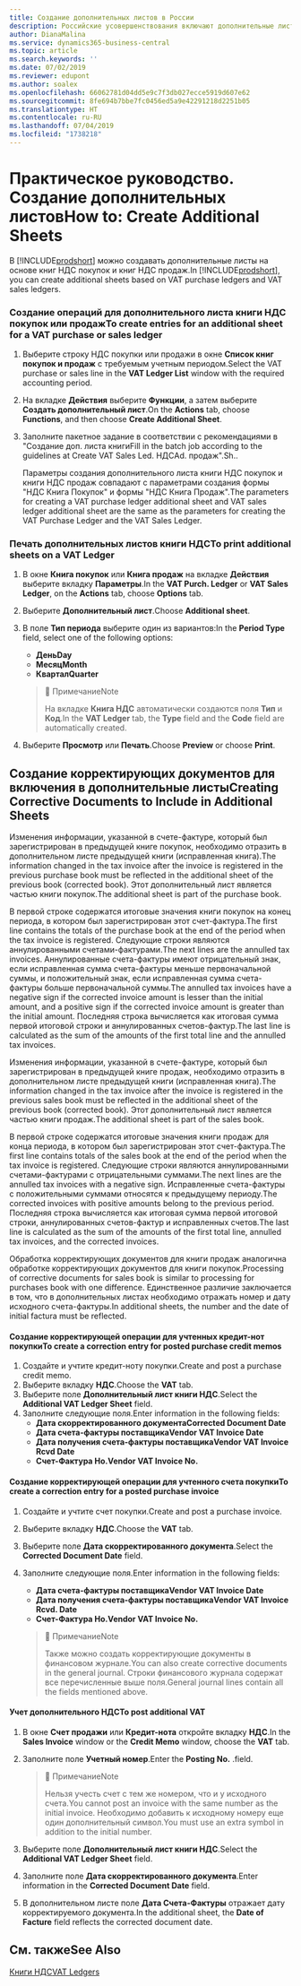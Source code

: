 ```yaml
---
title: Создание дополнительных листов в России
description: Российские усовершенствования включают дополнительные листы для книг НДС покупок и продаж.
author: DianaMalina
ms.service: dynamics365-business-central
ms.topic: article
ms.search.keywords: ''
ms.date: 07/02/2019
ms.reviewer: edupont
ms.author: soalex
ms.openlocfilehash: 66062781d04dd5e9c7f3db027ecce5919d607e62
ms.sourcegitcommit: 8fe694b7bbe7fc0456ed5a9e42291218d2251b05
ms.translationtype: HT
ms.contentlocale: ru-RU
ms.lasthandoff: 07/04/2019
ms.locfileid: "1738218"
---
```

# <a name="how-to-create-additional-sheets"></a><span data-ttu-id="b9907-103">Практическое руководство. Создание дополнительных листов</span><span class="sxs-lookup"><span data-stu-id="b9907-103">How to: Create Additional Sheets</span></span>

<span data-ttu-id="b9907-104">В [!INCLUDE[prodshort](../../includes/prodshort.md)] можно создавать дополнительные листы на основе книг НДС покупок и книг НДС продаж.</span><span class="sxs-lookup"><span data-stu-id="b9907-104">In [!INCLUDE[prodshort](../../includes/prodshort.md)], you can create additional sheets based on VAT purchase ledgers and VAT sales ledgers.</span></span>

### <a name="to-create-entries-for-an-additional-sheet-for-a-vat-purchase-or-sales-ledger"></a><span data-ttu-id="b9907-105">Создание операций для дополнительного листа книги НДС покупок или продаж</span><span class="sxs-lookup"><span data-stu-id="b9907-105">To create entries for an additional sheet for a VAT purchase or sales ledger</span></span>

1. <span data-ttu-id="b9907-106">Выберите строку НДС покупки или продажи в окне **Список книг покупок и продаж** с требуемым учетным периодом.</span><span class="sxs-lookup"><span data-stu-id="b9907-106">Select the VAT purchase or sales line in the **VAT Ledger List** window with the required accounting period.</span></span>

2. <span data-ttu-id="b9907-107">На вкладке **Действия** выберите **Функции**, а затем выберите **Создать дополнительный лист**.</span><span class="sxs-lookup"><span data-stu-id="b9907-107">On the **Actions** tab, choose **Functions**, and then choose **Create Additional Sheet**.</span></span>

3. <span data-ttu-id="b9907-108">Заполните пакетное задание в соответствии с рекомендациями в "Создание доп. листа книги</span><span class="sxs-lookup"><span data-stu-id="b9907-108">Fill in the batch job according to the guidelines at Create VAT Sales Led.</span></span> <span data-ttu-id="b9907-109">НДС</span><span class="sxs-lookup"><span data-stu-id="b9907-109">Ad.</span></span> <span data-ttu-id="b9907-110">продаж".</span><span class="sxs-lookup"><span data-stu-id="b9907-110">Sh..</span></span>

   <span data-ttu-id="b9907-111">Параметры создания дополнительного листа книги НДС покупок и книги НДС продаж совпадают с параметрами создания формы "НДС Книга Покупок" и формы "НДС Книга Продаж".</span><span class="sxs-lookup"><span data-stu-id="b9907-111">The parameters for creating a VAT purchase ledger additional sheet and VAT sales ledger additional sheet are the same as the parameters for creating the VAT Purchase Ledger and the VAT Sales Ledger.</span></span>

### <a name="to-print-additional-sheets-on-a-vat-ledger"></a><span data-ttu-id="b9907-112">Печать дополнительных листов книги НДС</span><span class="sxs-lookup"><span data-stu-id="b9907-112">To print additional sheets on a VAT Ledger</span></span> 

1. <span data-ttu-id="b9907-113">В окне **Книга покупок** или **Книга продаж** на вкладке **Действия** выберите вкладку **Параметры**.</span><span class="sxs-lookup"><span data-stu-id="b9907-113">In the **VAT Purch. Ledger** or **VAT Sales Ledger**, on the **Actions** tab, choose **Options** tab.</span></span>

2. <span data-ttu-id="b9907-114">Выберите **Дополнительный лист**.</span><span class="sxs-lookup"><span data-stu-id="b9907-114">Choose **Additional sheet**.</span></span>

3. <span data-ttu-id="b9907-115">В поле **Тип периода** выберите один из вариантов:</span><span class="sxs-lookup"><span data-stu-id="b9907-115">In the **Period Type** field, select one of the following options:</span></span>

   - <span data-ttu-id="b9907-116">**День**</span><span class="sxs-lookup"><span data-stu-id="b9907-116">**Day**</span></span>
   - <span data-ttu-id="b9907-117">**Месяц**</span><span class="sxs-lookup"><span data-stu-id="b9907-117">**Month**</span></span>
   - <span data-ttu-id="b9907-118">**Квартал**</span><span class="sxs-lookup"><span data-stu-id="b9907-118">**Quarter**</span></span>

   > :speech_balloon: <span data-ttu-id="b9907-119">Примечание</span><span class="sxs-lookup"><span data-stu-id="b9907-119">Note</span></span>
   >
   > <span data-ttu-id="b9907-120">На вкладке **Книга НДС** автоматически создаются поля **Тип** и **Код**.</span><span class="sxs-lookup"><span data-stu-id="b9907-120">In the **VAT Ledger** tab, the **Type** field and the **Code** field are automatically created.</span></span>

4. <span data-ttu-id="b9907-121">Выберите **Просмотр** или **Печать**.</span><span class="sxs-lookup"><span data-stu-id="b9907-121">Choose **Preview** or choose **Print**.</span></span>

## <a name="creating-corrective-documents-to-include-in-additional-sheets"></a><span data-ttu-id="b9907-122">Создание корректирующих документов для включения в дополнительные листы</span><span class="sxs-lookup"><span data-stu-id="b9907-122">Creating Corrective Documents to Include in Additional Sheets</span></span>

<span data-ttu-id="b9907-123">Изменения информации, указанной в счете-фактуре, который был зарегистрирован в предыдущей книге покупок, необходимо отразить в дополнительном листе предыдущей книги (исправленная книга).</span><span class="sxs-lookup"><span data-stu-id="b9907-123">The information changed in the tax invoice after the invoice is registered in the previous purchase book must be reflected in the additional sheet of the previous book (corrected book).</span></span> <span data-ttu-id="b9907-124">Этот дополнительный лист является частью книги покупок.</span><span class="sxs-lookup"><span data-stu-id="b9907-124">The additional sheet is part of the purchase book.</span></span>

<span data-ttu-id="b9907-125">В первой строке содержатся итоговые значения книги покупок на конец периода, в котором был зарегистрирован этот счет-фактура.</span><span class="sxs-lookup"><span data-stu-id="b9907-125">The first line contains the totals of the purchase book at the end of the period when the tax invoice is registered.</span></span> <span data-ttu-id="b9907-126">Следующие строки являются аннулированными счетами-фактурами.</span><span class="sxs-lookup"><span data-stu-id="b9907-126">The next lines are the annulled tax invoices.</span></span> <span data-ttu-id="b9907-127">Аннулированные счета-фактуры имеют отрицательный знак, если исправленная сумма счета-фактуры меньше первоначальной суммы, и положительный знак, если исправленная сумма счета-фактуры больше первоначальной суммы.</span><span class="sxs-lookup"><span data-stu-id="b9907-127">The annulled tax invoices have a negative sign if the corrected invoice amount is lesser than the initial amount, and a positive sign if the corrected invoice amount is greater than the initial amount.</span></span> <span data-ttu-id="b9907-128">Последняя строка вычисляется как итоговая сумма первой итоговой строки и аннулированных счетов-фактур.</span><span class="sxs-lookup"><span data-stu-id="b9907-128">The last line is calculated as the sum of the amounts of the first total line and the annulled tax invoices.</span></span>

<span data-ttu-id="b9907-129">Изменения информации, указанной в счете-фактуре, который был зарегистрирован в предыдущей книге продаж, необходимо отразить в дополнительном листе предыдущей книги (исправленная книга).</span><span class="sxs-lookup"><span data-stu-id="b9907-129">The information changed in the tax invoice after the invoice is registered in the previous sales book must be reflected in the additional sheet of the previous book (corrected book).</span></span> <span data-ttu-id="b9907-130">Этот дополнительный лист является частью книги продаж.</span><span class="sxs-lookup"><span data-stu-id="b9907-130">The additional sheet is part of the sales book.</span></span>

<span data-ttu-id="b9907-131">В первой строке содержатся итоговые значения книги продаж для конца периода, в котором был зарегистрирован этот счет-фактура.</span><span class="sxs-lookup"><span data-stu-id="b9907-131">The first line contains totals of the sales book at the end of the period when the tax invoice is registered.</span></span> <span data-ttu-id="b9907-132">Следующие строки являются аннулированными счетами-фактурами с отрицательными суммами.</span><span class="sxs-lookup"><span data-stu-id="b9907-132">The next lines are the annulled tax invoices with a negative sign.</span></span> <span data-ttu-id="b9907-133">Исправленные счета-фактуры с положительными суммами относятся к предыдущему периоду.</span><span class="sxs-lookup"><span data-stu-id="b9907-133">The corrected invoices with positive amounts belong to the previous period.</span></span> <span data-ttu-id="b9907-134">Последняя строка вычисляется как итоговая сумма первой итоговой строки, аннулированных счетов-фактур и исправленных счетов.</span><span class="sxs-lookup"><span data-stu-id="b9907-134">The last line is calculated as the sum of the amounts of the first total line, annulled tax invoices, and the corrected invoices.</span></span>

<span data-ttu-id="b9907-135">Обработка корректирующих документов для книги продаж аналогична обработке корректирующих документов для книги покупок.</span><span class="sxs-lookup"><span data-stu-id="b9907-135">Processing of corrective documents for sales book is similar to processing for purchases book with one difference.</span></span> <span data-ttu-id="b9907-136">Единственное различие заключается в том, что в дополнительных листах необходимо отражать номер и дату исходного счета-фактуры.</span><span class="sxs-lookup"><span data-stu-id="b9907-136">In additional sheets, the number and the date of initial factura must be reflected.</span></span>

#### <a name="to-create-a-correction-entry-for-posted-purchase-credit-memos"></a><span data-ttu-id="b9907-137">Создание корректирующей операции для учтенных кредит-нот покупки</span><span class="sxs-lookup"><span data-stu-id="b9907-137">To create a correction entry for posted purchase credit memos</span></span>

1. <span data-ttu-id="b9907-138">Создайте и учтите кредит-ноту покупки.</span><span class="sxs-lookup"><span data-stu-id="b9907-138">Create and post a purchase credit memo.</span></span>
2. <span data-ttu-id="b9907-139">Выберите вкладку **НДС**.</span><span class="sxs-lookup"><span data-stu-id="b9907-139">Choose the **VAT** tab.</span></span>
3. <span data-ttu-id="b9907-140">Выберите поле **Дополнительный лист книги НДС**.</span><span class="sxs-lookup"><span data-stu-id="b9907-140">Select the **Additional VAT Ledger Sheet** field.</span></span>
4. <span data-ttu-id="b9907-141">Заполните следующие поля.</span><span class="sxs-lookup"><span data-stu-id="b9907-141">Enter information in the following fields:</span></span>
   - <span data-ttu-id="b9907-142">**Дата скорректированного документа**</span><span class="sxs-lookup"><span data-stu-id="b9907-142">**Corrected Document Date**</span></span>
   - <span data-ttu-id="b9907-143">**Дата счета-фактуры поставщика**</span><span class="sxs-lookup"><span data-stu-id="b9907-143">**Vendor VAT Invoice Date**</span></span>
   - <span data-ttu-id="b9907-144">**Дата получения счета-фактуры поставщика**</span><span class="sxs-lookup"><span data-stu-id="b9907-144">**Vendor VAT Invoice Rcvd Date**</span></span>
   - <span data-ttu-id="b9907-145">**Счет-Фактура Но.**</span><span class="sxs-lookup"><span data-stu-id="b9907-145">**Vendor VAT Invoice No.**</span></span>

#### <a name="to-create-a-correction-entry-for-a-posted-purchase-invoice"></a><span data-ttu-id="b9907-146">Создание корректирующей операции для учтенного счета покупки</span><span class="sxs-lookup"><span data-stu-id="b9907-146">To create a correction entry for a posted purchase invoice</span></span>

1. <span data-ttu-id="b9907-147">Создайте и учтите счет покупки.</span><span class="sxs-lookup"><span data-stu-id="b9907-147">Create and post a purchase invoice.</span></span>

2. <span data-ttu-id="b9907-148">Выберите вкладку **НДС**.</span><span class="sxs-lookup"><span data-stu-id="b9907-148">Choose the **VAT** tab.</span></span>

3. <span data-ttu-id="b9907-149">Выберите поле **Дата скорректированного документа**.</span><span class="sxs-lookup"><span data-stu-id="b9907-149">Select the **Corrected Document Date** field.</span></span>

4. <span data-ttu-id="b9907-150">Заполните следующие поля.</span><span class="sxs-lookup"><span data-stu-id="b9907-150">Enter information in the following fields:</span></span>

   - <span data-ttu-id="b9907-151">**Дата счета-фактуры поставщика**</span><span class="sxs-lookup"><span data-stu-id="b9907-151">**Vendor VAT Invoice Date**</span></span>
   - <span data-ttu-id="b9907-152">**Дата получения счета-фактуры поставщика**</span><span class="sxs-lookup"><span data-stu-id="b9907-152">**Vendor VAT Invoice Rcvd. Date**</span></span>
   - <span data-ttu-id="b9907-153">**Счет-Фактура Но.**</span><span class="sxs-lookup"><span data-stu-id="b9907-153">**Vendor VAT Invoice No.**</span></span>

   > :speech_balloon: <span data-ttu-id="b9907-154">Примечание</span><span class="sxs-lookup"><span data-stu-id="b9907-154">Note</span></span>
   >
   > <span data-ttu-id="b9907-155">Также можно создать корректирующие документы в финансовом журнале.</span><span class="sxs-lookup"><span data-stu-id="b9907-155">You can also create corrective documents in the general journal.</span></span> <span data-ttu-id="b9907-156">Строки финансового журнала содержат все перечисленные выше поля.</span><span class="sxs-lookup"><span data-stu-id="b9907-156">General journal lines contain all the fields mentioned above.</span></span>

#### <a name="to-post-additional-vat"></a><span data-ttu-id="b9907-157">Учет дополнительного НДС</span><span class="sxs-lookup"><span data-stu-id="b9907-157">To post additional VAT</span></span>

1. <span data-ttu-id="b9907-158">В окне **Счет продажи** или **Кредит-нота** откройте вкладку **НДС**.</span><span class="sxs-lookup"><span data-stu-id="b9907-158">In the **Sales Invoice** window or the **Credit Memo** window, choose the **VAT** tab.</span></span>

2. <span data-ttu-id="b9907-159">Заполните поле **Учетный номер**.</span><span class="sxs-lookup"><span data-stu-id="b9907-159">Enter the **Posting No.**</span></span> <span data-ttu-id="b9907-160">.</span><span class="sxs-lookup"><span data-stu-id="b9907-160">field.</span></span>

   > :speech_balloon: <span data-ttu-id="b9907-161">Примечание</span><span class="sxs-lookup"><span data-stu-id="b9907-161">Note</span></span>
   >
   > <span data-ttu-id="b9907-162">Нельзя учесть счет с тем же номером, что и у исходного счета.</span><span class="sxs-lookup"><span data-stu-id="b9907-162">You cannot post an invoice with the same number as the initial invoice.</span></span> <span data-ttu-id="b9907-163">Необходимо добавить к исходному номеру еще один дополнительный символ.</span><span class="sxs-lookup"><span data-stu-id="b9907-163">You must use an extra symbol in addition to the initial number.</span></span>

3. <span data-ttu-id="b9907-164">Выберите поле **Дополнительный лист книги НДС**.</span><span class="sxs-lookup"><span data-stu-id="b9907-164">Select the **Additional VAT Ledger Sheet** field.</span></span>

4. <span data-ttu-id="b9907-165">Заполните поле **Дата скорректированного документа**.</span><span class="sxs-lookup"><span data-stu-id="b9907-165">Enter information in the **Corrected Document Date** field.</span></span>

5. <span data-ttu-id="b9907-166">В дополнительном листе поле **Дата Счета-Фактуры** отражает дату корректируемого документа.</span><span class="sxs-lookup"><span data-stu-id="b9907-166">In the additional sheet, the **Date of Facture** field reflects the corrected document date.</span></span>

## <a name="see-also"></a><span data-ttu-id="b9907-167">См. также</span><span class="sxs-lookup"><span data-stu-id="b9907-167">See Also</span></span>

[<span data-ttu-id="b9907-168">Книги НДС</span><span class="sxs-lookup"><span data-stu-id="b9907-168">VAT Ledgers</span></span>](VAT-Ledgers.md)
